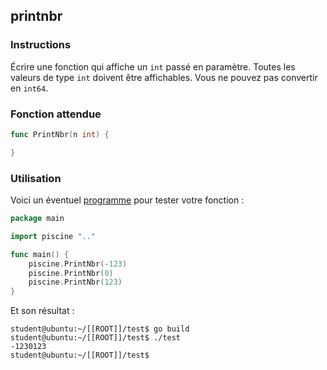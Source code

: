 ## printnbr

### Instructions

Écrire une fonction qui affiche un `int` passé en paramètre.
Toutes les valeurs de type `int` doivent être affichables.
Vous ne pouvez pas convertir en `int64`.

### Fonction attendue

```go
func PrintNbr(n int) {

}
```

### Utilisation

Voici un éventuel [programme](TODO-LINK) pour tester votre fonction :

```go
package main

import piscine ".."

func main() {
	piscine.PrintNbr(-123)
	piscine.PrintNbr(0)
	piscine.PrintNbr(123)
}
```

Et son résultat :

```console
student@ubuntu:~/[[ROOT]]/test$ go build
student@ubuntu:~/[[ROOT]]/test$ ./test
-1230123
student@ubuntu:~/[[ROOT]]/test$
```
